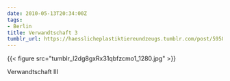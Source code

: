 ```yaml
---
date: 2010-05-13T20:34:00Z
tags:
- Berlin
title: Verwandtschaft 3
tumblr_url: https://haesslicheplastiktiereundzeugs.tumblr.com/post/595816705/verwandtschaft-iii
---
```

{{< figure src="tumblr_l2dg8gxRx31qbfzcmo1_1280.jpg" >}}

Verwandtschaft III
